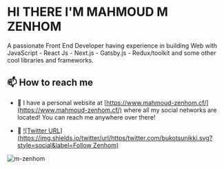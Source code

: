 # HI THERE I'M MAHMOUD M ZENHOM

A passionate Front End Developer having experience in building Web with JavaScript - React Js - Next.js - Gatsby.js - Redux/toolkit and some other cool libraries and frameworks.

## 📫 How to reach me

- 🔗 I have a personal website at [https://www.mahmoud-zenhom.cf/](https://www.mahmoud-zenhom.cf/) where all my social networks are located! You can reach me anywhere over there!


- 💬 [![Twitter URL](https://img.shields.io/twitter/url/https/twitter.com/bukotsunikki.svg?style=social&label=Follow Zenhom)](https://twitter.com/MAD_ZENHOM)

<p align="left"> <img src="https://komarev.com/ghpvc/?username=m-zenhom&label=Profile%20views&color=0e75b6&style=flat" alt="m-zenhom" /> </p>

